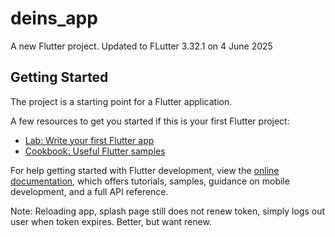 # deins_app

A new Flutter project.
Updated to FLutter 3.32.1 on 4 June 2025

## Getting Started

The project is a starting point for a Flutter application.

A few resources to get you started if this is your first Flutter project:

- [Lab: Write your first Flutter app](https://docs.flutter.dev/get-started/codelab)
- [Cookbook: Useful Flutter samples](https://docs.flutter.dev/cookbook)

For help getting started with Flutter development, view the
[online documentation](https://docs.flutter.dev/), which offers tutorials,
samples, guidance on mobile development, and a full API reference.

Note: Reloading app, splash page still does not renew token, simply logs out user when token expires. Better, but want renew.
